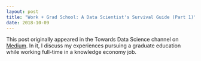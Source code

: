 ```yaml
---
layout: post
title: "Work + Grad School: A Data Scientist's Survival Guide (Part 1)"
date: 2018-10-09
---
```

This post originally appeared in the Towards Data Science channel on [Medium](https://towardsdatascience.com/work-grad-school-a-data-scientists-survival-guide-part-1-127407b1a6f5).  In it, I discuss my experiences pursuing a graduate education while working full-time in a knowledge economy job.


